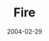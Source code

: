 ---
layout: message
category: message
series: "Symbols"
title: "Fire"
date: 2004-02-29
message_id: 182
---